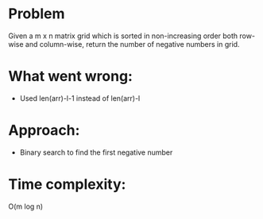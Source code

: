 # Problem
Given a m x n matrix grid which is sorted in non-increasing order both row-wise and column-wise, return the number of negative numbers in grid.

# What went wrong:
- Used len(arr)-l-1 instead of len(arr)-l

# Approach:
- Binary search to find the first negative number

# Time complexity:
O(m log n)